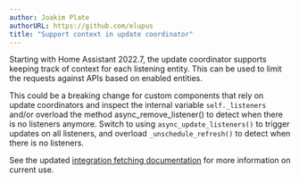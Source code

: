 ```yaml
---
author: Joakim Plate
authorURL: https://github.com/elupus
title: "Support context in update coordinator"
---
```


Starting with Home Assistant 2022.7, the update coordinator supports keeping track of context for each listening entity. This can be used to limit the requests against APIs based on enabled entities.

This could be a breaking change for custom components that rely on update coordinators and inspect the internal variable `self._listeners` and/or overload the method async_remove_listener() to detect when there is no listeners anymore. Switch to using `async_update_listeners()` to trigger updates on all listeners, and overload `_unschedule_refresh()` to detect when there is no listeners.

See the updated [integration fetching documentation](/docs/integration_fetching_data/#polling-api-endpoints) for more information on current use.
